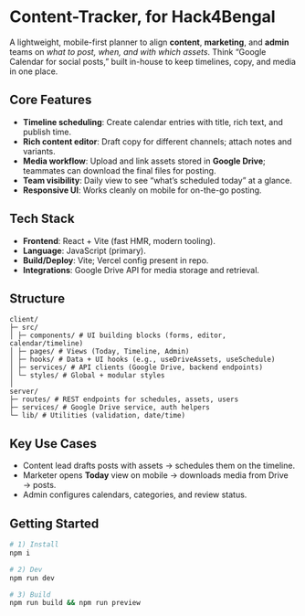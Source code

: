 # Content-Tracker, for Hack4Bengal

A lightweight, mobile-first planner to align **content**, **marketing**, and **admin** teams on _what to post, when, and with which assets_. Think “Google Calendar for social posts,” built in-house to keep timelines, copy, and media in one place.

## Core Features

- **Timeline scheduling**: Create calendar entries with title, rich text, and publish time.
- **Rich content editor**: Draft copy for different channels; attach notes and variants.
- **Media workflow**: Upload and link assets stored in **Google Drive**; teammates can download the final files for posting.
- **Team visibility**: Daily view to see “what’s scheduled today” at a glance.
- **Responsive UI**: Works cleanly on mobile for on-the-go posting.

## Tech Stack

- **Frontend**: React + Vite (fast HMR, modern tooling).
- **Language**: JavaScript (primary).
- **Build/Deploy**: Vite; Vercel config present in repo.
- **Integrations**: Google Drive API for media storage and retrieval.

## Structure

```
client/
├─ src/
│ ├─ components/ # UI building blocks (forms, editor, calendar/timeline)
│ ├─ pages/ # Views (Today, Timeline, Admin)
│ ├─ hooks/ # Data + UI hooks (e.g., useDriveAssets, useSchedule)
│ ├─ services/ # API clients (Google Drive, backend endpoints)
│ └─ styles/ # Global + modular styles
│
server/
├─ routes/ # REST endpoints for schedules, assets, users
├─ services/ # Google Drive service, auth helpers
└─ lib/ # Utilities (validation, date/time)
```

## Key Use Cases

- Content lead drafts posts with assets → schedules them on the timeline.
- Marketer opens **Today** view on mobile → downloads media from Drive → posts.
- Admin configures calendars, categories, and review status.

## Getting Started

```bash
# 1) Install
npm i

# 2) Dev
npm run dev

# 3) Build
npm run build && npm run preview
```
